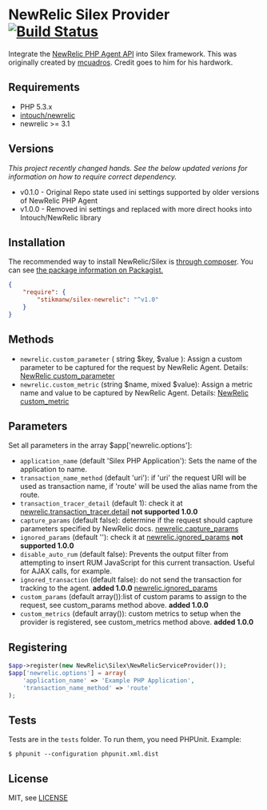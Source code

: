 NewRelic Silex Provider [![Build Status](https://travis-ci.org/stikmanw/silex-newrelic.svg?branch=master)](https://travis-ci.org/stikmanw/silex-newrelic)
==============================
Integrate the [NewRelic PHP Agent API](https://newrelic.com/docs/php/the-php-api) into Silex framework. This was originally created by [mcuadros](https://github.com/mcuadros).  Credit goes to him for his hardwork. 

Requirements
------------

* PHP 5.3.x
* [intouch/newrelic](https://github.com/In-Touch/newrelic)
* newrelic >= 3.1

Versions
--------
*This project recently changed hands. See the below updated verions for information on how to require correct dependency.*

* v0.1.0 - Original Repo state used ini settings supported by older versions of NewRelic PHP Agent
* v1.0.0 - Removed ini settings and replaced with more direct hooks into Intouch/NewRelic library

Installation
------------

The recommended way to install NewRelic/Silex is [through composer](http://getcomposer.org).
You can see [the package information on Packagist.](https://packagist.org/packages/mcuadros/silex-newrelic)

```JSON
{
    "require": {
        "stikmanw/silex-newrelic": "^v1.0"
    }
}
```

Methods
-------
* ```newrelic.custom_parameter``` ( string $key, $value ): Assign a custom parameter to be captured for the request by NewRelic Agent. Details: [NewRelic custom_parameter](https://docs.newrelic.com/docs/agents/php-agent/configuration/php-agent-api#api-custom-param)
* ```newrelic.custom_metric``` (string $name, mixed $value): Assign a metric name and value to be captured by NewRelic Agent. 
Details: [NewRelic custom_metric](https://docs.newrelic.com/docs/agents/php-agent/configuration/php-agent-api#api-custom-metric)

Parameters
------------

Set all parameters in the array $app['newrelic.options']:

* ```application_name``` (default 'Silex PHP Application'): Sets the name of the application to name.
* ```transaction_name_method``` (default 'uri'): if 'uri' the request URI will be used as transaction name, if 'route' will be used the alias name from the route.
* ```transaction_tracer_detail``` (default 1): check it at  [newrelic.transaction_tracer.detail](http://docs.newrelic.com/docs/php/php-agent-phpini-settings) **not supported 1.0.0**
* ```capture_params``` (default false): determine if the request should capture parameters specified by NewRelic docs. 
[newrelic.capture_params](http://docs.newrelic.com/docs/php/php-agent-phpini-settings)
* ```ignored_params``` (default ''): check it at  [newrelic.ignored_params](http://docs.newrelic.com/docs/php/php-agent-phpini-settings)  **not supported 1.0.0**
* ```disable_auto_rum``` (default false): Prevents the output filter from attempting to insert RUM JavaScript for this current transaction. Useful for AJAX calls, for example.
* ```ignored_transaction``` (default false): do not send the transaction for tracking to the agent.  **added 1.0.0** [newrelic.ignored_params](http://docs.newrelic.com/docs/php/php-agent-phpini-settings)
* ```custom_params``` (default array()):list of custom params to assign to the request, see custom_params method above. **added 1.0.0**
* ```custom_metrics``` (default array()): custom metrics to setup when the provider is registered, see custom_metrics method above. **added 1.0.0**

Registering
------------

```PHP
$app->register(new NewRelic\Silex\NewRelicServiceProvider());
$app['newrelic.options'] = array(
    'application_name' => 'Example PHP Application',
    'transaction_name_method' => 'route'
);
```

Tests
-----

Tests are in the `tests` folder.
To run them, you need PHPUnit.
Example:

    $ phpunit --configuration phpunit.xml.dist


License
-------

MIT, see [LICENSE](LICENSE)
